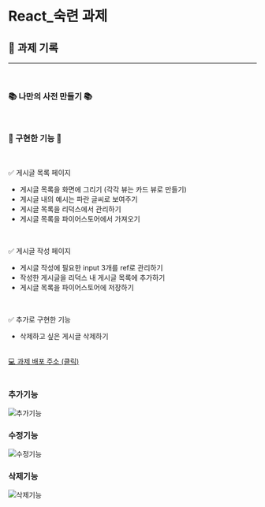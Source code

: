# React\_숙련 과제

## 📝 과제 기록

---

</br>

### 📚 나만의 사전 만들기 📚

</br>

### 🙌 구현한 기능 🙌

</br>

✅ 게시글 목록 페이지

- 게시글 목록을 화면에 그리기 (각각 뷰는 카드 뷰로 만들기)
- 게시글 내의 예시는 파란 글씨로 보여주기
- 게시글 목록을 리덕스에서 관리하기
- 게시글 목록을 파이어스토어에서 가져오기

</br>

✅ 게시글 작성 페이지

- 게시글 작성에 필요한 input 3개를 ref로 관리하기
- 작성한 게시글을 리덕스 내 게시글 목록에 추가하기
- 게시글 목록을 파이어스토어에 저장하기

</br>

✅ 추가로 구현한 기능

- 삭제하고 싶은 게시글 삭제하기

</br>
<a href="https://sparta-react-personal-project2.web.app/"> 💻 과제 배포 주소 (클릭)</a>
</br>
</br>

### 추가기능

![추가기능](https://user-images.githubusercontent.com/95998675/161021918-96cd2fe6-b2fc-4226-bca6-01b5f94e731e.gif)

### 수정기능

![수정기능](https://user-images.githubusercontent.com/95998675/161022968-089ca5aa-88ac-4623-978a-dbd7dff2f64d.gif)

### 삭제기능

![삭제기능](https://user-images.githubusercontent.com/95998675/161025146-f616404f-d987-4d95-8a37-d9ec5db4e07f.gif)
